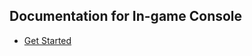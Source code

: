 Documentation for In-game Console
-------------

- [Get Started][GetStarted]



[GetStarted]: /docs/get_started.md "Get Started - In-game Console Documentation"